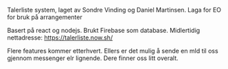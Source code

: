 Talerliste system, laget av Sondre Vinding og Daniel Martinsen. Laga for EO for bruk på arrangementer

Basert på react og nodejs. Brukt Firebase som database. Midlertidig nettadresse: https://talerliste.now.sh/

Flere features kommer etterhvert. Ellers er det mulig å sende en mld til oss gjennom messenger elr lignende. Dere finner oss litt overalt. 
